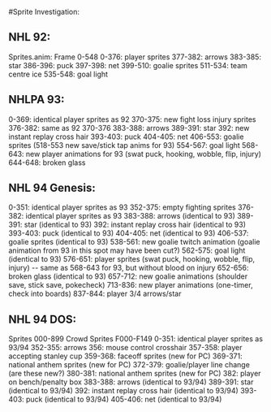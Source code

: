 #Sprite Investigation:

## NHL 92:
Sprites.anim: Frame 0-548
0-376: player sprites
377-382: arrows
383-385: star
386-396: puck
397-398: net
399-510: goalie sprites
511-534: team centre ice
535-548: goal light

## NHLPA 93:
0-369: identical player sprites as 92
370-375: new fight loss injury sprites
376-382: same as 92 370-376
383-388: arrows
389-391: star
392: new instant replay cross hair
393-403: puck
404-405: net
406-553: goalie sprites (518-553 new save/stick tap anims for 93)
554-567: goal light
568-643: new player animations for 93 (swat puck, hooking, wobble, flip, injury)
644-648: broken glass

## NHL 94 Genesis:
0-351: identical player sprites as 93
352-375: empty fighting sprites
376-382: identical player sprites as 93
383-388: arrows (identical to 93)
389-391: star (identical to 93)
392: instant replay cross hair (identical to 93)
393-403: puck (identical to 93)
404-405: net (identical to 93)
406-537: goalie sprites (identical to 93)
538-561: new goalie twitch animation (goalie animation from 93 in this spot may have been cut?)
562-575: goal light (identical to 93)
576-651: player sprites (swat puck, hooking, wobble, flip, injury) -- same as 568-643 for 93, but without blood on injury
652-656: broken glass (identical to 93)
657-712: new goalie animations (shoulder save, stick save, pokecheck)
713-836: new player animations (one-timer, check into boards)
837-844: player 3/4 arrows/star

## NHL 94 DOS:
Sprites 000-899
Crowd Sprites F000-F149
0-351: identical player sprites as 93/94
352-355: arrows
356: mouse control crosshair
357-358: player accepting stanley cup
359-368: faceoff sprites (new for PC)
369-371: national anthem sprites (new for PC)
372-379: goalie/player line change (are these new?)
380-381: national anthem sprites (new for PC)
382: player on bench/penalty box
383-388: arrows (identical to 93/94)
389-391: star (identical to 93/94)
392: instant replay cross hair (identical to 93/94)
393-403: puck (identical to 93/94)
405-406: net (identical to 93/94)
